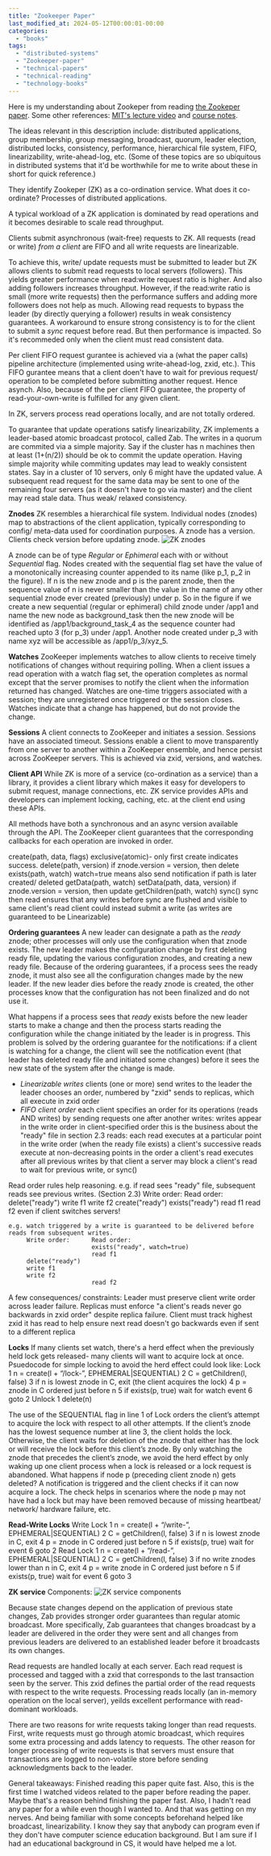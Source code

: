 ```yaml
---
title: "Zookeeper Paper"
last_modified_at: 2024-05-12T00:00:01-00:00
categories: 
  - "books"
tags: 
  - "distributed-systems"
  - "Zookeeper-paper"
  - "technical-papers"
  - "technical-reading"
  - "technology-books"
---
```

Here is my understanding about Zookeper from reading [the Zookeper paper](https://github.com/papers-we-love/papers-we-love/blob/main/distributed_systems/zookeeper-wait-free-coordination-for-internet-scale-systems.pdf). Some other references: [MIT's lecture video](https://www.youtube.com/watch?v=pbmyrNjzdDk) and [course notes](http://nil.csail.mit.edu/6.824/2021/notes/l-zookeeper.txt).

The ideas relevant in this description include: distributed applications, group membership, group messaging, broadcast, quorum, leader election, distributed locks, consistency, performance, hierarchical file system, FIFO, linearizability, write-ahead-log, etc. (Some of these topics are so ubiquitous in distributed systems that it'd be worthwhile for me to write about these in short for quick reference.)

They identify Zookeper (ZK) as a co-ordination service. What does it co-ordinate? Processes of distributed applications. 

A typical workload of a ZK application is dominated by read operations and it becomes desirable to scale read throughput. 

Clients submit asynchronous (wait-free) requests to ZK. All requests (read or write) *from a client* are FIFO and all write requests are linearizable. 

To achieve this, write/ update requests must be submitted to leader but ZK allows clients to submit read requests to local servers (followers). This yields greater performance when read:write request ratio is higher. And also adding followers increases throughput. However, if the read:write ratio is small (more write requests) then the performance suffers and adding more followers does not help as much. Allowing read requests to bypass the leader (by directly querying a follower) results in weak consistency guarantees. A workaround to ensure strong consistency is to for the client to submit a *sync* request before read. But then performance is impacted. So it's recommeded only when the client must read consistent data.

Per client FIFO request gurantee is achieved via a (what the paper calls) pipeline architecture (implemented using write-ahead-log, zxid, etc.). This FIFO gurantee means that a client doen't have to wait for previous request/ operation to be completed before submitting another request. Hence asynch. Also, because of the per client FIFO guarantee, the property of read-your-own-write is fulfilled for any given client. 

In ZK, servers process read operations locally, and are not totally ordered. 

To guarantee that update operations satisfy linearizability, ZK implements a leader-based atomic broadcast protocol, called Zab. The writes in a quorum are commited via a simple majority. Say if the cluster has n machines then at least (1+(n/2)) should be ok to commit the update operation. Having simple majority while commiting updates may lead to weakly consistent states. Say in a cluster of 10 servers, only 6 might have the updated value. A subsequent read request for the same data may be sent to one of the remaining four servers (as it doesn't have to go via master) and the client may read stale data. Thus weak/ relaxed consistency.

**Znodes**
ZK resembles a hierarchical file system. Individual nodes (znodes) map to abstractions of the client application, typically corresponding to config/ meta-data used for coordination purposes. A znode has a version. Clients check version before updating znode. 
![ZK znodes](/images/zk_znodes.png "ZK znodes")

A znode can be of type *Regular* or *Ephimeral* each with or without *Sequential* flag. Nodes created with the sequential flag set have the value of a monotonically increasing counter appended to its name (like p_1, p_2 in the figure). If n is the new znode and p is the parent znode, then the sequence value of n is never smaller than the value in the name of any other sequential znode ever created (previously) under p. So in the figure if we create a new sequential (regular or ephimeral) child znode under /app1 and name the new node as background_task then the new znode will be identified as /app1/background_task_4 as the sequence counter had reached upto 3 (for p_3) under /app1. Another node created under p_3 with name xyz will be accessible as /app1/p_3/xyz_5.

**Watches**
ZooKeeper implements watches to allow clients to receive timely notifications of changes without requiring polling. When a client issues a read operation with a watch flag set, the operation completes as normal except that the server promises to notify the client when the information returned has changed. Watches are one-time triggers associated with a session; they are unregistered once triggered or the session closes. Watches indicate that a change has happened, but do not provide the change.

**Sessions**
A client connects to ZooKeeper and initiates a session. Sessions have an associated timeout. Sessions enable a client to move transparently from one server to another within a ZooKeeper ensemble, and hence persist across ZooKeeper servers. This is achieved via zxid, versions, and watches.

**Client API**
While ZK is more of a service (co-ordination as a service) than a library, it provides a client library which makes it easy for developers to submit request, manage connections, etc. ZK service provides APIs and developers can implement locking, caching, etc. at the client end using these APIs.

All methods have both a synchronous and an async version available through the API. The ZooKeeper client guarantees that the corresponding callbacks for each operation are invoked in order.

  create(path, data, flags)
    exclusive(atomic)- only first create indicates success. 
  delete(path, version)
    if znode.version = version, then delete
  exists(path, watch)
    watch=true means also send notification if path is later created/ deleted
  getData(path, watch)
  setData(path, data, version)
    if znode.version = version, then update
  getChildren(path, watch)
  sync()
    sync then read ensures that any writes before sync are flushed and visible to same client's read
    client could instead submit a write (as writes are guaranteed to be Linearizable)


**Ordering guarantees**
A new leader can designate a path as the *ready* znode; other processes will only use the configuration when that znode exists. The new leader makes the configuration change by first deleting ready file, updating the various configuration znodes, and creating a new ready file. Because of the ordering guarantees, if a process sees the ready znode, it must also see all the configuration changes made by the new leader. If the new leader dies before the ready znode is created, the other processes know that the configuration has not been finalized and do not use it.

What happens if a process sees that *ready* exists before the new leader starts to make a change and then the process starts reading the configuration while the change initiated by the leader is in progress. This problem is solved by the ordering guarantee for the notifications: if a client is watching for a change, the client will see the notification event (that leader has deleted ready file and initiated some changes) before it sees the new state of the system after the change is made.

  * *Linearizable writes*
    clients (one or more) send writes to the leader
    the leader chooses an order, numbered by "zxid"
    sends to replicas, which all execute in zxid order
  * *FIFO client order*
    each client specifies an order for its operations (reads AND writes) by sending requests one after another
    writes:
      writes appear in the write order in client-specified order
      this is the business about the "ready" file in section 2.3
    reads:
      each read executes at a particular point in the write order (when the ready file exists)
      a client's successive reads execute at non-decreasing points in the order
      a client's read executes after all previous writes by that client
        a server may block a client's read to wait for previous write, or sync()

  Read order rules help reasoning.
    e.g. if read sees "ready" file, subsequent reads see previous writes.
         (Section 2.3)
         Write order:      Read order:
         delete("ready")
         write f1
         write f2
         create("ready")
                           exists("ready")
                           read f1
                           read f2
         even if client switches servers!

    e.g. watch triggered by a write is guaranteed to be delivered before reads from subsequent writes.
         Write order:      Read order:
                           exists("ready", watch=true)
                           read f1
         delete("ready")
         write f1
         write f2
                           read f2


A few consequences/ constraints:
  Leader must preserve client write order across leader failure.
  Replicas must enforce "a client's reads never go backwards in zxid order"
    despite replica failure.
  Client must track highest zxid it has read
    to help ensure next read doesn't go backwards
    even if sent to a different replica

**Locks**
If many clients set watch, there's a herd effect when the previously held lock gets released- many clients will want to acquire lock at once. Psuedocode for simple locking to avoid the herd effect could look like:
Lock
1 n = create(l + “/lock-”, EPHEMERAL|SEQUENTIAL) 
2 C = getChildren(l, false)
3 if n is lowest znode in C, exit (the client acquires the lock)
4 p = znode in C ordered just before n
5 if exists(p, true) wait for watch event 
6 goto 2
Unlock
1 delete(n)

The use of the SEQUENTIAL flag in line 1 of Lock orders the client’s attempt to acquire the lock with respect to all other attempts. If the client’s znode has the lowest sequence number at line 3, the client holds the lock. Otherwise, the client waits for deletion of the znode that either has the lock or will receive the lock before this client’s znode. By only watching the znode that precedes the client’s znode, we avoid the herd effect by only waking up one client process when a lock is released or a lock request is abandoned. What happens if node p (preceding client znode n) gets deleted? A notification is triggered and the client checks if it can now acquire a lock. The check helps in scenarios where the node p may not have had a lock but may have been removed because of missing heartbeat/ network/ hardware failure, etc.

**Read-Write Locks**
Write Lock
1 n = create(l + “/write-”, EPHEMERAL|SEQUENTIAL) 
2 C = getChildren(l, false)
3 if n is lowest znode in C, exit
4 p = znode in C ordered just before n
5 if exists(p, true) wait for event 
6 goto 2
Read Lock
1 n = create(l + “/read-”, EPHEMERAL|SEQUENTIAL)
2 C = getChildren(l, false)
3 if no write znodes lower than n in C, exit
4 p = write znode in C ordered just before n
5 if exists(p, true) wait for event
6 goto 3


**ZK service**
Components:
![ZK service components](/images/zk_service_components.png "ZK service components")

Because state changes depend on the application of previous state changes, Zab provides stronger order guarantees than regular atomic broadcast. More specifically, Zab guarantees that changes broadcast by a leader are delivered in the order they were sent and all changes from previous leaders are delivered to an established leader before it broadcasts its own changes.

Read requests are handled locally at each server. Each read request is processed and tagged with a zxid that corresponds to the last transaction seen by the server. This zxid defines the partial order of the read requests with respect to the write requests. Processing reads locally (an in-memory operation on the local server), yeilds excellent performance with read-dominant workloads.

There are two reasons for write requests taking longer than read requests. First, write requests must go through atomic broadcast, which requires some extra processing and adds latency to requests. The other reason for longer processing of write requests is that servers must ensure that transactions are logged to non-volatile store before sending acknowledgments back to the leader.

General takeaways:
Finished reading this paper quite fast. Also, this is the first time I watched videos related to the paper before reading the paper. Maybe that's a reason behind finishing the paper fast. Also, I hadn't read any paper for a while even though I wanted to. And that was getting on my nerves. And being familiar with some concepts beforehand helped like broadcast, linearizability. I know they say that anybody can program even if they don't have computer science education background. But I am sure if I had an educational background in CS, it would have helped me a lot.
